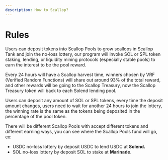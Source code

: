 ```yaml
---
description: How to Scallop?
---
```


# Rules

Users can deposit tokens into Scallop Pools to grow scallops in Scallop Tank and join the no-loss lottery, our program will invoke SOL or SPL token staking, lending, or liquidity mining protocols (especially stable pools) to earn the interest to be the pool reward.

Every 24 hours will have a Scallop harvest time, winners chosen by VRF (Verified Random Functions) will share out around 93% of the total reward, and other rewards will be going to the Scallop Treasury, now the Scallop Treasury token will back to each Solend lending pool.

Users can deposit any amount of SOL or SPL tokens, every time the deposit amount changes, users need to wait for another 24 hours to join the lottery, the winning rate is the same as the tokens being deposited in the percentage of the pool token.

There will be different Scallop Pools with accept different tokens and different earning ways, you can see where the Scallop Pools fund will go, ex:

* USDC no-loss lottery by deposit USDC to lend USDC at **Solend.**
* SOL no-loss lottery by deposit SOL to stake at **Marinade**.

